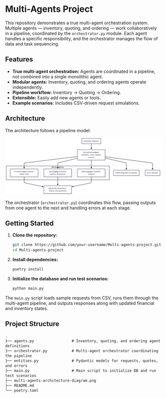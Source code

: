 # Multi-Agents Project

This repository demonstrates a true multi-agent orchestration system. Multiple agents — inventory, quoting, and ordering — work collaboratively in a pipeline, coordinated by the `orchestrator.py` module. Each agent handles a specific responsibility, and the orchestrator manages the flow of data and task sequencing.

## Features

- **True multi-agent orchestration:** Agents are coordinated in a pipeline, not combined into a single monolithic agent.
- **Modular agents:** Inventory, quoting, and ordering agents operate independently.
- **Pipeline workflow:** Inventory → Quoting → Ordering.
- **Extensible:** Easily add new agents or tools.
- **Example scenarios:** Includes CSV-driven request simulations.

## Architecture

The architecture follows a pipeline model:

![Multi-Agents Architecture Diagram](multi-agents-architecture-diagram.png)

The orchestrator (`orchestrator.py`) coordinates this flow, passing outputs from one agent to the next and handling errors at each stage.

## Getting Started

1. **Clone the repository:**
    ```bash
    git clone https://github.com/your-username/Multi-agents-project.git
    cd Multi-agents-project
    ```

2. **Install dependencies:**
    ```bash
    poetry install
    ```

3. **Initialize the database and run test scenarios:**
    ```bash
    python main.py
    ```

The `main.py` script loads sample requests from CSV, runs them through the multi-agent pipeline, and outputs responses along with updated financial and inventory states.

## Project Structure

```
.
├── agents.py                 # Inventory, quoting, and ordering agent definitions
├── orchestrator.py           # Multi-agent orchestrator coordinating the pipeline
├── entities.py               # Pydantic models for requests, quotes, and errors
├── main.py                   # Main script to initialize DB and run test scenarios
├── multi-agents-architecture-diagram.png
├── README.md
└── poetry.toml
```
